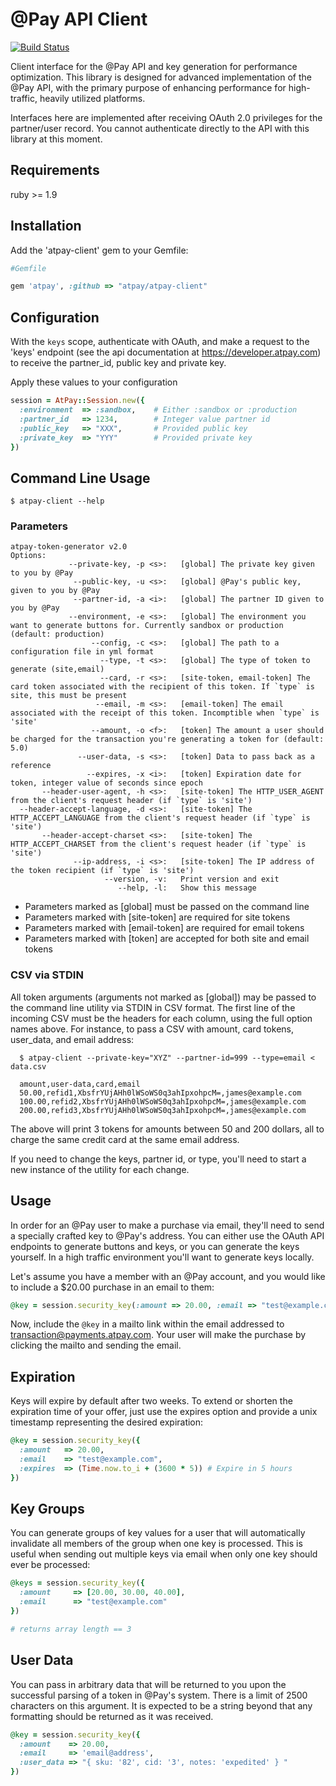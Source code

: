 # @Pay API Client

[![Build Status](https://travis-ci.org/atpay/atpay-client.png)](https://travis-ci.org/atpay/atpay-client)


Client interface for the @Pay API and key generation for 
performance optimization. This library is designed for advanced
implementation of the @Pay API, with the primary purpose
of enhancing performance for high-traffic, heavily utilized
platforms. 

Interfaces here are implemented after receiving OAuth 2.0
privileges for the partner/user record. You cannot authenticate
directly to the API with this library at this moment.

## Requirements

ruby >= 1.9

## Installation

Add the 'atpay-client' gem to your Gemfile:

```ruby
#Gemfile

gem 'atpay', :github => "atpay/atpay-client"
```

## Configuration

With the `keys` scope, authenticate with OAuth, and make a request
to the 'keys' endpoint (see the api documentation at
https://developer.atpay.com) to receive the partner_id,
public key and private key.

Apply these values to your configuration

```ruby
session = AtPay::Session.new({
  :environment  => :sandbox,    # Either :sandbox or :production
  :partner_id   => 1234,        # Integer value partner id
  :public_key   => "XXX",       # Provided public key
  :private_key  => "YYY"        # Provided private key
})
```

## Command Line Usage

    $ atpay-client --help


### Parameters

    atpay-token-generator v2.0
    Options:
                 --private-key, -p <s>:   [global] The private key given to you by @Pay
                  --public-key, -u <s>:   [global] @Pay's public key, given to you by @Pay
                  --partner-id, -a <i>:   [global] The partner ID given to you by @Pay
                 --environment, -e <s>:   [global] The environment you want to generate buttons for. Currently sandbox or production (default: production)
                      --config, -c <s>:   [global] The path to a configuration file in yml format
                        --type, -t <s>:   [global] The type of token to generate (site,email)
                        --card, -r <s>:   [site-token, email-token] The card token associated with the recipient of this token. If `type` is site, this must be present
                       --email, -m <s>:   [email-token] The email associated with the receipt of this token. Incomptible when `type` is 'site'
                      --amount, -o <f>:   [token] The amount a user should be charged for the transaction you're generating a token for (default: 5.0)
                   --user-data, -s <s>:   [token] Data to pass back as a reference
                     --expires, -x <i>:   [token] Expiration date for token, integer value of seconds since epoch
           --header-user-agent, -h <s>:   [site-token] The HTTP_USER_AGENT from the client's request header (if `type` is 'site')
      --header-accept-language, -d <s>:   [site-token] The HTTP_ACCEPT_LANGUAGE from the client's request header (if `type` is 'site')
           --header-accept-charset <s>:   [site-token] The HTTP_ACCEPT_CHARSET from the client's request header (if `type` is 'site')
                  --ip-address, -i <s>:   [site-token] The IP address of the token recipient (if `type` is 'site')
                         --version, -v:   Print version and exit
                            --help, -l:   Show this message

* Parameters marked as [global] must be passed on the command line
* Parameters marked with [site-token] are required for site tokens
* Parameters marked with [email-token] are required for email tokens
* Parameters marked with [token] are accepted for both site and email tokens

### CSV via STDIN

All token arguments (arguments not marked as [global]) may be passed
to the command line utility via STDIN in CSV format. The first line of
the incoming CSV must be the headers for each column, using the full
option names above. For instance, to pass a CSV with amount, card tokens,
user_data, and email address:

```
  $ atpay-client --private-key="XYZ" --partner-id=999 --type=email < data.csv
```

```
  amount,user-data,card,email
  50.00,refid1,XbsfrYUjAHh0lWSoWS0q3ahIpxohpcM=,james@example.com
  100.00,refid2,XbsfrYUjAHh0lWSoWS0q3ahIpxohpcM=,james@example.com
  200.00,refid3,XbsfrYUjAHh0lWSoWS0q3ahIpxohpcM=,james@example.com
```

The above will print 3 tokens for amounts between 50 and 200 dollars,
all to charge the same credit card at the same email address. 

If you need to change the keys, partner id, or type, you'll need to
start a new instance of the utility for each change.

## Usage

In order for an @Pay user to make a purchase via email, they'll
need to send a specially crafted key to @Pay's address. You can
either use the OAuth API endpoints to generate buttons and keys,
or you can generate the keys yourself. In a high traffic 
environment you'll want to generate keys locally. 

Let's assume you have a member with an @Pay account, and you 
would like to include a $20.00 purchase in an email to them:

```ruby
@key = session.security_key(:amount => 20.00, :email => "test@example.com")
```

Now, include the `@key` in a mailto link within the email
addressed to transaction@payments.atpay.com. Your user will
make the purchase by clicking the mailto and sending the 
email. 

## Expiration

Keys will expire by default after two weeks. To extend or 
shorten the expiration time of your offer, just use the 
expires option and provide a unix timestamp representing the
desired expiration:

```ruby
@key = session.security_key({
  :amount   => 20.00,
  :email    => "test@example.com",
  :expires  => (Time.now.to_i + (3600 * 5)) # Expire in 5 hours
})
```

## Key Groups

You can generate groups of key values for a user that will automatically
invalidate all members of the group when one key is processed. This
is useful when sending out multiple keys via email when only one key should ever
be processed:

```ruby
@keys = session.security_key({
  :amount     => [20.00, 30.00, 40.00],
  :email      => "test@example.com"
})

# returns array length == 3
```

## User Data

You can pass in arbitrary data that will be returned to you upon the successful parsing of a token in @Pay's system.  There is a limit of 2500 characters on this argument.  It is expected to be a string beyond that any formatting should be returned as it was received.

```ruby
@key = session.security_key({
  :amount    => 20.00,
  :email     => 'email@address',
  :user_data => "{ sku: '82', cid: '3', notes: 'expedited' } "
})
```
